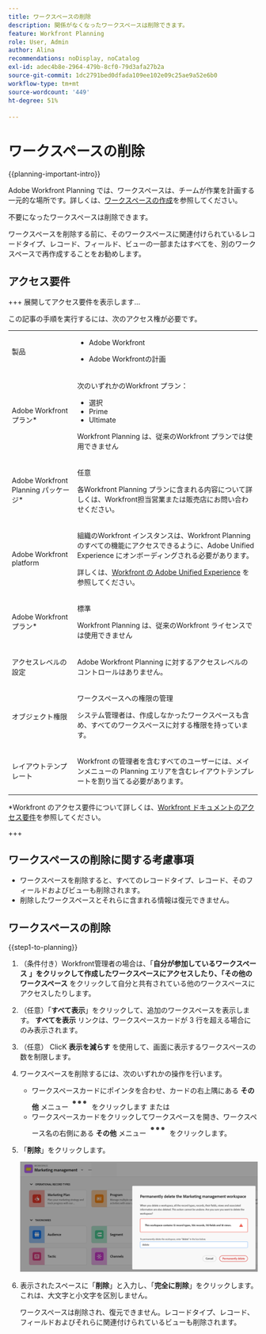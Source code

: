 ```yaml
---
title: ワークスペースの削除
description: 関係がなくなったワークスペースは削除できます。
feature: Workfront Planning
role: User, Admin
author: Alina
recommendations: noDisplay, noCatalog
exl-id: adec4b8e-2964-479b-8cf0-79d3afa27b2a
source-git-commit: 1dc2791bed0dfada109ee102e09c25ae9a52e6b0
workflow-type: tm+mt
source-wordcount: '449'
ht-degree: 51%

---
```



# ワークスペースの削除

<!--<span class="preview">The information on this page refers to functionality not yet generally available. It is available only in the Preview environment for all customers. After the monthly releases to Production, the same features are also available in the Production environment for customers who enabled fast releases. </span>   

<span class="preview">For information about fast releases, see [Enable or disable fast releases for your organization](/help/quicksilver/administration-and-setup/set-up-workfront/configure-system-defaults/enable-fast-release-process.md). </span>-->

{{planning-important-intro}}

Adobe Workfront Planning では、ワークスペースは、チームが作業を計画する一元的な場所です。詳しくは、[ワークスペースの作成](/help/quicksilver/planning/architecture/create-workspaces.md)を参照してください。

不要になったワークスペースは削除できます。

ワークスペースを削除する前に、そのワークスペースに関連付けられているレコードタイプ、レコード、フィールド、ビューの一部またはすべてを、別のワークスペースで再作成することをお勧めします。

## アクセス要件

+++ 展開してアクセス要件を表示します…

この記事の手順を実行するには、次のアクセス権が必要です。

<table style="table-layout:auto"> 
<col> 
</col> 
<col> 
</col> 
<tbody> 
    <tr> 
<tr> 
<td> 
   <p> 製品</p> </td> 
   <td> 
   <ul><li><p> Adobe Workfront</p></li> 
   <li><p> Adobe Workfrontの計画<p></li></ul></td> 
  </tr>   
<tr> 
   <td role="rowheader"><p>Adobe Workfront プラン*</p></td> 
   <td> 
<p>次のいずれかのWorkfront プラン：</p> 
<ul><li>選択</li> 
<li>Prime</li> 
<li>Ultimate</li></ul> 
<p>Workfront Planning は、従来のWorkfront プランでは使用できません</p> 
   </td> 
<tr> 
   <td role="rowheader"><p>Adobe Workfront Planning パッケージ*</p></td> 
   <td> 
<p>任意 </p> 
<p>各Workfront Planning プランに含まれる内容について詳しくは、Workfront担当営業または販売店にお問い合わせください。 </p> 
   </td> 
 <tr> 
   <td role="rowheader"><p>Adobe Workfront platform</p></td> 
   <td> 
<p>組織のWorkfront インスタンスは、Workfront Planning のすべての機能にアクセスできるように、Adobe Unified Experience にオンボーディングされる必要があります。</p> 
<p>詳しくは、<a href="/help/quicksilver/workfront-basics/navigate-workfront/workfront-navigation/adobe-unified-experience.md">Workfront の Adobe Unified Experience</a> を参照してください。 </p> 
   </td> 
   </tr> 
  </tr> 
  <tr> 
   <td role="rowheader"><p>Adobe Workfront プラン*</p></td> 
   <td><p> 標準 </p>
   <p>Workfront Planning は、従来のWorkfront ライセンスでは使用できません</p> 
  </td> 
  </tr> 
  <tr> 
   <td role="rowheader"><p>アクセスレベルの設定</p></td> 
   <td> <p>Adobe Workfront Planning に対するアクセスレベルのコントロールはありません。</p>   
</td> 
  </tr> 
<tr> 
   <td role="rowheader"><p>オブジェクト権限</p></td> 
   <td>   <p>ワークスペースへの権限の管理</a> </p>  
   <p>システム管理者は、作成しなかったワークスペースも含め、すべてのワークスペースに対する権限を持っています。</p> </td> 
  </tr> 
<tr> 
   <td role="rowheader"><p>レイアウトテンプレート</p></td> 
   <td> <p>Workfront の管理者を含むすべてのユーザーには、メインメニューの Planning エリアを含むレイアウトテンプレートを割り当てる必要があります。 </p> </td> 
  </tr> 
</tbody> 
</table>

*Workfront のアクセス要件について詳しくは、[Workfront ドキュメントのアクセス要件](/help/quicksilver/administration-and-setup/add-users/access-levels-and-object-permissions/access-level-requirements-in-documentation.md)を参照してください。

+++

<!--replace the layout template info in the table with this at release: 


<p>In the Production environment, all users including the System Administrators must be assigned to a layout template that includes the Planning areas.</p>
<p><span class="preview">In the Preview environment, Standard users and System Administrators have the Planning area enabled by default.</span></p>

-->

## ワークスペースの削除に関する考慮事項

* ワークスペースを削除すると、すべてのレコードタイプ、レコード、そのフィールドおよびビューも削除されます。
* 削除したワークスペースとそれらに含まれる情報は復元できません。

## ワークスペースの削除

{{step1-to-planning}}

1. （条件付き）Workfront管理者の場合は、「**自分が参加しているワークスペース** **」をクリックして作成したワークスペースにアクセスしたり、「その他のワークスペース** をクリックして自分と共有されている他のワークスペースにアクセスしたりします。

1. （任意）「**すべて表示**」をクリックして、追加のワークスペースを表示します。 **すべてを表示** リンクは、ワークスペースカードが 3 行を超える場合にのみ表示されます。
1. （任意） ClicK **表示を減らす** を使用して、画面に表示するワークスペースの数を制限します。
1. ワークスペースを削除するには、次のいずれかの操作を行います。

   * ワークスペースカードにポインタを合わせ、カードの右上隅にある **その他** メニュー ![ その他のメニュー ](assets/more-menu.png) をクリックします
または
   * ワークスペースカードをクリックしてワークスペースを開き、ワークスペース名の右側にある **その他** メニュー ![ その他のメニュー ](assets/more-menu.png) をクリックします。
1. 「**削除**」をクリックします。

   ![ ワークスペースを完全に削除する確認 ](assets/permanently-delete-workspace-confirmation.png)

1. 表示されたスペースに「**削除**」と入力し、「**完全に削除**」をクリックします。 これは、大文字と小文字を区別しません。

   ワークスペースは削除され、復元できません。レコードタイプ、レコード、フィールドおよびそれらに関連付けられているビューも削除されます。<!--ensure this is right at or before GA-->
